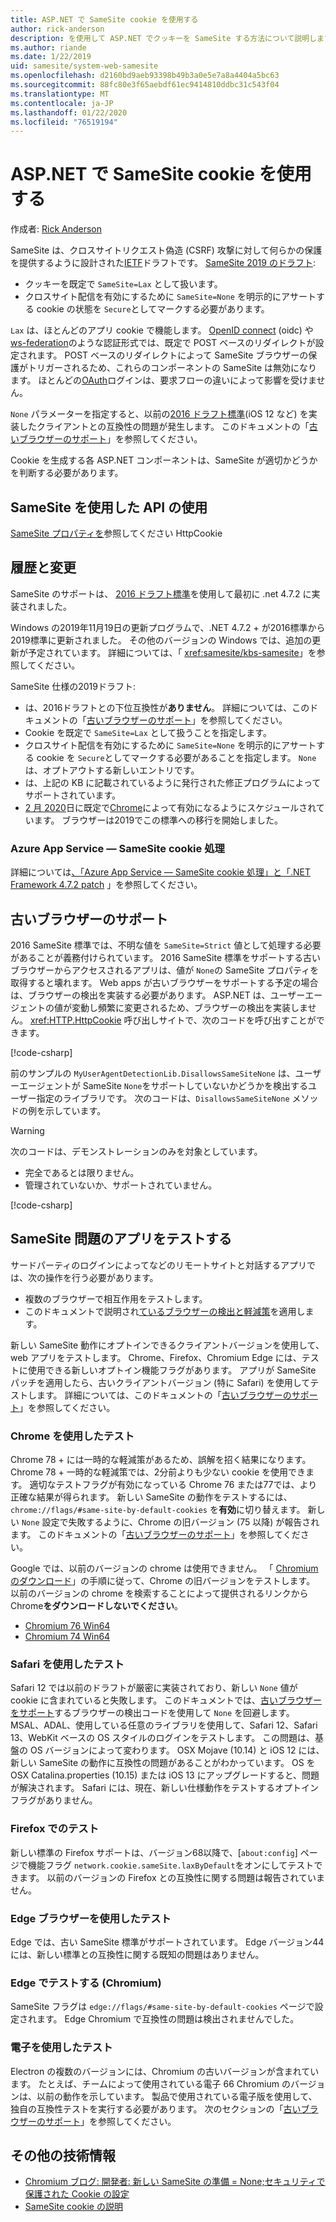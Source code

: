 ```yaml
---
title: ASP.NET で SameSite cookie を使用する
author: rick-anderson
description: を使用して ASP.NET でクッキーを SameSite する方法について説明します。
ms.author: riande
ms.date: 1/22/2019
uid: samesite/system-web-samesite
ms.openlocfilehash: d2160bd9aeb93398b49b3a0e5e7a8a4404a5bc63
ms.sourcegitcommit: 88fc80e3f65aebdf61ec9414810ddbc31c543f04
ms.translationtype: MT
ms.contentlocale: ja-JP
ms.lasthandoff: 01/22/2020
ms.locfileid: "76519194"
---
```

# <a name="work-with-samesite-cookies-in-aspnet"></a>ASP.NET で SameSite cookie を使用する

作成者: [Rick Anderson](https://twitter.com/RickAndMSFT)

SameSite は、クロスサイトリクエスト偽造 (CSRF) 攻撃に対して何らかの保護を提供するように設計された[IETF](https://ietf.org/about/)ドラフトです。 [SameSite 2019 のドラフト](https://tools.ietf.org/html/draft-west-cookie-incrementalism-00):

* クッキーを既定で `SameSite=Lax` として扱います。
* クロスサイト配信を有効にするために `SameSite=None` を明示的にアサートする cookie の状態を `Secure`としてマークする必要があります。

`Lax` は、ほとんどのアプリ cookie で機能します。 [OpenID connect](https://openid.net/connect/) (oidc) や[ws-federation](https://auth0.com/docs/protocols/ws-fed)のような認証形式では、既定で POST ベースのリダイレクトが設定されます。 POST ベースのリダイレクトによって SameSite ブラウザーの保護がトリガーされるため、これらのコンポーネントの SameSite は無効になります。 ほとんどの[OAuth](https://oauth.net/)ログインは、要求フローの違いによって影響を受けません。

`None` パラメーターを指定すると、以前の[2016 ドラフト標準](https://tools.ietf.org/html/draft-west-first-party-cookies-07)(iOS 12 など) を実装したクライアントとの互換性の問題が発生します。 このドキュメントの「[古いブラウザーのサポート](#sob)」を参照してください。

Cookie を生成する各 ASP.NET コンポーネントは、SameSite が適切かどうかを判断する必要があります。

## <a name="api-usage-with-samesite"></a>SameSite を使用した API の使用

[SameSite プロパティを](/dotnet/api/system.web.httpcookie.samesite#System_Web_HttpCookie_SameSite)参照してください HttpCookie

## <a name="history-and-changes"></a>履歴と変更

SameSite のサポートは、 [2016 ドラフト標準](https://tools.ietf.org/html/draft-west-first-party-cookies-07#section-4.1)を使用して最初に .net 4.7.2 に実装されました。

Windows の2019年11月19日の更新プログラムで、.NET 4.7.2 + が2016標準から2019標準に更新されました。 その他のバージョンの Windows では、追加の更新が予定されています。 詳細については、「 <xref:samesite/kbs-samesite>」を参照してください。

 SameSite 仕様の2019ドラフト:

* は、2016ドラフトとの下位互換性が**ありません**。 詳細については、このドキュメントの「[古いブラウザーのサポート](#sob)」を参照してください。
* Cookie を既定で `SameSite=Lax` として扱うことを指定します。
* クロスサイト配信を有効にするために `SameSite=None` を明示的にアサートする cookie を `Secure`としてマークする必要があることを指定します。 `None` は、オプトアウトする新しいエントリです。
* は、上記の KB に記載されているように発行された修正プログラムによってサポートされています。
* [2 月 2020](https://blog.chromium.org/2019/10/developers-get-ready-for-new.html)日に既定で[Chrome](https://chromestatus.com/feature/5088147346030592)によって有効になるようにスケジュールされています。 ブラウザーは2019でこの標準への移行を開始しました。

### <a name="azure-app-servicesamesite-cookie-handling"></a>Azure App Service — SameSite cookie 処理

詳細については[、「Azure App Service — SameSite cookie 処理」と「.NET Framework 4.7.2 patch](https://azure.microsoft.com/updates/app-service-samesite-cookie-update/) 」を参照してください。

<a name="sob"></a>

## <a name="supporting-older-browsers"></a>古いブラウザーのサポート

2016 SameSite 標準では、不明な値を `SameSite=Strict` 値として処理する必要があることが義務付けられています。 2016 SameSite 標準をサポートする古いブラウザーからアクセスされるアプリは、値が `None`の SameSite プロパティを取得すると壊れます。 Web apps が古いブラウザーをサポートする予定の場合は、ブラウザーの検出を実装する必要があります。 ASP.NET は、ユーザーエージェントの値が変動し頻繁に変更されるため、ブラウザーの検出を実装しません。 <xref:HTTP.HttpCookie> 呼び出しサイトで、次のコードを呼び出すことができます。

[!code-csharp[](sample/SameSiteCheck.cs?name=snippet)]

前のサンプルの `MyUserAgentDetectionLib.DisallowsSameSiteNone` は、ユーザーエージェントが SameSite `None`をサポートしていないかどうかを検出するユーザー指定のライブラリです。 次のコードは、`DisallowsSameSiteNone` メソッドの例を示しています。

> [!WARNING]
> 次のコードは、デモンストレーションのみを対象としています。
> * 完全であるとは限りません。
> * 管理されていないか、サポートされていません。

[!code-csharp[](sample/SameSiteCheck.cs?name=snippet2)]

## <a name="test-apps-for-samesite-problems"></a>SameSite 問題のアプリをテストする

サードパーティのログインによってなどのリモートサイトと対話するアプリでは、次の操作を行う必要があります。

* 複数のブラウザーで相互作用をテストします。
* このドキュメントで説明され[ているブラウザーの検出と軽減策](#sob)を適用します。

新しい SameSite 動作にオプトインできるクライアントバージョンを使用して、web アプリをテストします。 Chrome、Firefox、Chromium Edge には、テストに使用できる新しいオプトイン機能フラグがあります。 アプリが SameSite パッチを適用したら、古いクライアントバージョン (特に Safari) を使用してテストします。 詳細については、このドキュメントの「[古いブラウザーのサポート](#sob)」を参照してください。

### <a name="test-with-chrome"></a>Chrome を使用したテスト

Chrome 78 + には一時的な軽減策があるため、誤解を招く結果になります。 Chrome 78 + 一時的な軽減策では、2分前よりも少ない cookie を使用できます。 適切なテストフラグが有効になっている Chrome 76 または77では、より正確な結果が得られます。 新しい SameSite の動作をテストするには、`chrome://flags/#same-site-by-default-cookies` を**有効**に切り替えます。 新しい `None` 設定で失敗するように、Chrome の旧バージョン (75 以降) が報告されます。 このドキュメントの「[古いブラウザーのサポート](#sob)」を参照してください。

Google では、以前のバージョンの chrome は使用できません。 「 [Chromium のダウンロード](https://www.chromium.org/getting-involved/download-chromium)」の手順に従って、Chrome の旧バージョンをテストします。 以前のバージョンの chrome を検索することによって提供されるリンクから Chrome**をダウンロードしないでください**。

* [Chromium 76 Win64](https://commondatastorage.googleapis.com/chromium-browser-snapshots/index.html?prefix=Win_x64/664998/)
* [Chromium 74 Win64](https://commondatastorage.googleapis.com/chromium-browser-snapshots/index.html?prefix=Win_x64/638880/)

### <a name="test-with-safari"></a>Safari を使用したテスト

Safari 12 では以前のドラフトが厳密に実装されており、新しい `None` 値が cookie に含まれていると失敗します。 このドキュメントでは、[古いブラウザーをサポート](#sob)するブラウザーの検出コードを使用して `None` を回避します。 MSAL、ADAL、使用している任意のライブラリを使用して、Safari 12、Safari 13、WebKit ベースの OS スタイルのログインをテストします。 この問題は、基盤の OS バージョンによって変わります。 OSX Mojave (10.14) と iOS 12 には、新しい SameSite の動作に互換性の問題があることがわかっています。 OS を OSX Catalina.properties (10.15) または iOS 13 にアップグレードすると、問題が解決されます。 Safari には、現在、新しい仕様動作をテストするオプトインフラグがありません。

### <a name="test-with-firefox"></a>Firefox でのテスト

新しい標準の Firefox サポートは、バージョン68以降で、[`about:config`] ページで機能フラグ `network.cookie.sameSite.laxByDefault`をオンにしてテストできます。 以前のバージョンの Firefox との互換性に関する問題は報告されていません。

### <a name="test-with-edge-browser"></a>Edge ブラウザーを使用したテスト

Edge では、古い SameSite 標準がサポートされています。 Edge バージョン44には、新しい標準との互換性に関する既知の問題はありません。

### <a name="test-with-edge-chromium"></a>Edge でテストする (Chromium)

SameSite フラグは `edge://flags/#same-site-by-default-cookies` ページで設定されます。 Edge Chromium で互換性の問題は検出されませんでした。

### <a name="test-with-electron"></a>電子を使用したテスト

Electron の複数のバージョンには、Chromium の古いバージョンが含まれています。 たとえば、チームによって使用されている電子 66 Chromium のバージョンは、以前の動作を示しています。 製品で使用されている電子版を使用して、独自の互換性テストを実行する必要があります。 次のセクションの「[古いブラウザーのサポート](#sob)」を参照してください。

## <a name="additional-resources"></a>その他の技術情報

* [Chromium ブログ: 開発者: 新しい SameSite の準備 = None;セキュリティで保護された Cookie の設定](https://blog.chromium.org/2019/10/developers-get-ready-for-new.html)
* [SameSite cookie の説明](https://web.dev/samesite-cookies-explained/)
